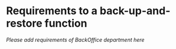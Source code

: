 # Requirements to a back-up-and-restore function

_Please add requirements of BackOffice department here_
